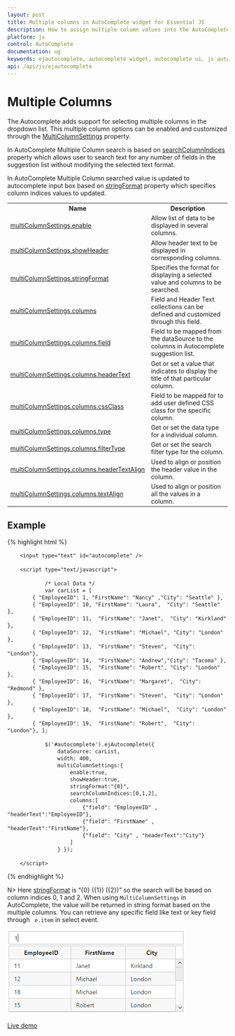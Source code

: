 ```yaml
---
layout: post
title: Multiple columns in AutoComplete widget for Essential JS
description: How to assign multiple column values into the AutoComplete suggestion items.
platform: js
control: AutoComplete
documentation: ug
keywords: ejautocomplete, autocomplete widget, autocomplete ui, js autocomplete, jquery autocomplete, web autocomplete, ej autocomplete, essential javascript autocomplete,
api: /api/js/ejautocomplete
---
```


# Multiple Columns

The Autocomplete adds support for selecting multiple columns in the dropdown list. This multiple column options can be enabled and customized through the [MultiColumnSettings](https://help.syncfusion.com/api/js/ejautocomplete#members:multiColumnSettings) property.
 
In AutoComplete Multiple Column search is based on [searchColumnIndices](https://help.syncfusion.com/api/js/ejautocomplete#members:multicolumnsettings-searchColumnIndices) property which allows user to search text for any number of fields in the suggestion list without modifying the selected text format.

In AutoComplete Multiple Column searched value is updated to autocomplete input box based on [stringFormat](https://help.syncfusion.com/api/js/ejautocomplete#members:multiColumnSettings-stringFormat) property which specifies column indices values to  updated. 


<table><tr><th>Name</th><th>Description</th></tr>
<tr><td><a href="https://help.syncfusion.com/api/js/ejautocomplete#members:multicolumnsettings-enable">multiColumnSettings.enable</a></td><td>Allow list of data to be displayed in several columns.</td></tr>
<tr><td><a href="https://help.syncfusion.com/api/js/ejautocomplete#members:multicolumnsettings-showheader">multiColumnSettings.showHeader</a></td><td>Allow header text to be displayed in corresponding columns.</td></tr>
<tr><td><a href="https://help.syncfusion.com/api/js/ejautocomplete#members:multicolumnsettings-stringformat">multiColumnSettings.stringFormat</a></td><td>Specifies the format for displaying a selected value and columns to be searched.</td></tr>
<tr><td><a href="https://help.syncfusion.com/api/js/ejautocomplete#members:multicolumnsettings-columns">multiColumnSettings.columns</a></td><td>Field and Header Text collections can be defined and customized through this field.</td></tr>
<tr><td><a href="https://help.syncfusion.com/api/js/ejautocomplete#members:multicolumnsettings-columns-field">multiColumnSettings.columns.field</a></td><td>Field to be mapped from the dataSource to the columns in Autocomplete suggestion list.</td></tr>
<tr><td><a href="https://help.syncfusion.com/api/js/ejautocomplete#members:multicolumnsettings-columns-headertext">multiColumnSettings.columns.headerText</a></td><td>Get or set a value that indicates to display the title of that particular column.</td></tr>
<tr><td><a href="https://help.syncfusion.com/api/js/ejautocomplete#members:multicolumnsettings-columns-cssclass">multiColumnSettings.columns.cssClass</a></td><td>Field to be mapped for to add user defined CSS class for the specific column.</td></tr>
<tr><td><a href="https://help.syncfusion.com/api/js/ejautocomplete#members:multicolumnsettings-columns-type">multiColumnSettings.columns.type</a></td><td>Get or set the data type for a individual column.</td></tr>
<tr><td><a href="https://help.syncfusion.com/api/js/ejautocomplete#members:multicolumnsettings-columns-filtertype">multiColumnSettings.columns.filterType</a></td><td>Get or set the search filter type for the column.</td></tr>
<tr><td><a href="https://help.syncfusion.com/api/js/ejautocomplete#members:multicolumnsettings-columns-headertextalign">multiColumnSettings.columns.headerTextAlign</a></td><td>Used to align or position the header value in the column.</td></tr>
<tr><td><a href="https://help.syncfusion.com/api/js/ejautocomplete#members:multicolumnsettings-columns-textalign">multiColumnSettings.columns.textAlign</a></td><td>Used to align or position all the values in a column.</td></tr>
</table>


## Example 
{% highlight html %}

        
        <input type="text" id="autocomplete" />
        
        <script type="text/javascript">
        
                /* Local Data */
                var carList = [
            { "EmployeeID": 1, "FirstName": "Nancy" ,"City": "Seattle" },
            { "EmployeeID": 10, "FirstName": "Laura",  "City": "Seattle" },
            { "EmployeeID": 11,  "FirstName": "Janet",  "City": "Kirkland" },
            { "EmployeeID": 12,  "FirstName": "Michael", "City": "London" },
            { "EmployeeID": 13,  "FirstName": "Steven",  "City": "London"},
            { "EmployeeID": 14,  "FirstName": "Andrew","City": "Tacoma" },
            { "EmployeeID": 15,  "FirstName": "Robert", "City": "London" },
            { "EmployeeID": 16,  "FirstName": "Margaret",  "City": "Redmond" },
            { "EmployeeID": 17,  "FirstName": "Steven",  "City": "London" },
            { "EmployeeID": 18,  "FirstName": "Michael",  "City": "London" },
            { "EmployeeID": 19,  "FirstName": "Robert",  "City": "London"}, ];
        
                $('#autocomplete').ejAutocomplete({ 
                    dataSource: carList, 
                    width: 400, 
                    multiColumnSettings:{
                        enable:true,
                        showHeader:true,
                        stringFormat:"{0}",
                        searchColumnIndices:[0,1,2],
                        columns:[
							{"field": "EmployeeID" , "headerText":"EmployeeID"},
							{"field": "FirstName" , "headerText":"FirstName"},
							{"field": "City" , "headerText":"City"}
						]                        
                    } });
        
        </script>
        


{% endhighlight %}

N> Here [stringFormat](https://help.syncfusion.com/api/js/ejautocomplete#members:multiColumnSettings-stringFormat) is “{0} ({1}) ({2})” so the search will be based on column indices 0, 1 and 2. When using `MultiColumnSettings` in AutoComplete, the value will be returned in string format based on the multiple columns. You can retrieve any specific field like text or key field through ` e.item` in select event. 


![AutoComplete-MultiColumn](multicolumn_images\multicolumn_img1.png)

[Live demo](https://js.syncfusion.com/demos/web/#!/bootstrap/autocomplete/multicolumn)

